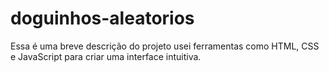 # doguinhos-aleatorios

Essa é uma breve descrição do projeto usei ferramentas como HTML, CSS e JavaScript para criar uma interface intuitiva.
